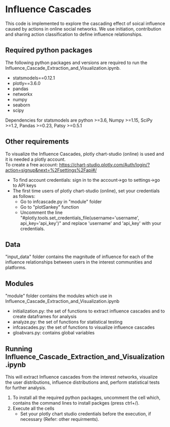 # Influence Cascades
This code is implemented to explore the cascading effect of soical influence caused by actions in online social networks. We use initiation, contribution and sharing action classification to define influence relationships.

## Required python packages
The following python packages and versions are required to run the Influence_Cascade_Extraction_and_Visualization.ipynb.
* statsmodels==0.12.1 
* plotly==3.6.0
* pandas
* networkx
* numpy
* seaborn
* scipy

Dependencies for statsmodels are python >=3.6, Numpy >=1.15, SciPy >=1.2, Pandas >=0.23, Patsy >=0.5.1

## Other requirements
To visualize the Influence Cascades, plotly chart-studio (online) is used and it is needed a plotly account.    
To create a free account: https://chart-studio.plotly.com/Auth/login/?action=signup&next=%2Fsettings%2Fapi#/

* To find account credentials: sign in to the account->go to settings->go to API keys
* The first time users of plotly chart-studio (online), set your credentials as follows: 
    * Go to infcascade.py in "module" folder
    * Go to "plotSankey" function
    * Uncomment the line "#plotly.tools.set_credentials_file(username='username', api_key='api_key')" and replace 'username' and 'api_key' with your credentials.

## Data
"input_data" folder contains the magnitude of influence for each of the influence relationships between users in the interest communities and platforms. 

## Modules
"module" folder contains the modules which use in Influence_Cascade_Extraction_and_Visualization.ipynb
* initialization.py: the set of functions to extract influence cascades and to create dataframes for analysis
* analyze.py: the set of functions for statistical testing 
* infcascades.py: the set of functions to visualize influence cascades
* gloabvars.py: contains global variables

## Running Influence_Cascade_Extraction_and_Visualization.ipynb
This will extract Influence cascades from the interest networks, visualize the user distributions, influence distributions and, perform statistical tests for further analysis.
1. To install all the required python packages, uncomment the cell which, contains the command lines to install packges (press ctrl+/). 
2. Execute all the cells
    * Set your plotly chart studio credentials before the execution, if necessary (Refer: other requirments).
